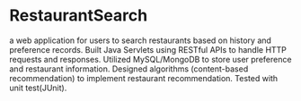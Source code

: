 # RestaurantSearch
a web application for users to search restaurants based on history and preference records.
Built Java Servlets using RESTful APIs to handle HTTP requests and responses.
Utilized MySQL/MongoDB to store user preference and restaurant information.
Designed algorithms (content-based recommendation) to implement restaurant recommendation.
Tested with unit test(JUnit).
